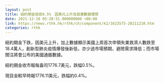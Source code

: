 ```yaml
---
layout: post
title: 紐約期金低收0.5%　因美元上升及就業數據理想
date: 2021-12-10 05:20:51.000000000 +08:00
link: https://news.rthk.hk/rthk/ch/component/k2/1623575-20211210.htm
categories: rthk
---
```


紐約期金下跌，因美元上升，加上數據顯示美國上周首次申領失業救濟人數跌至18.4萬人，創新型肺炎疫情爆發後新低，亦少過市場預期，避險需求降低；而市場關注將會公布的美國通脹數據。

紐約期金收市報每盎司1776.7美元，跌幅0.5%。

現貨金較早時報1776.11美元，跌幅約0.4%。
